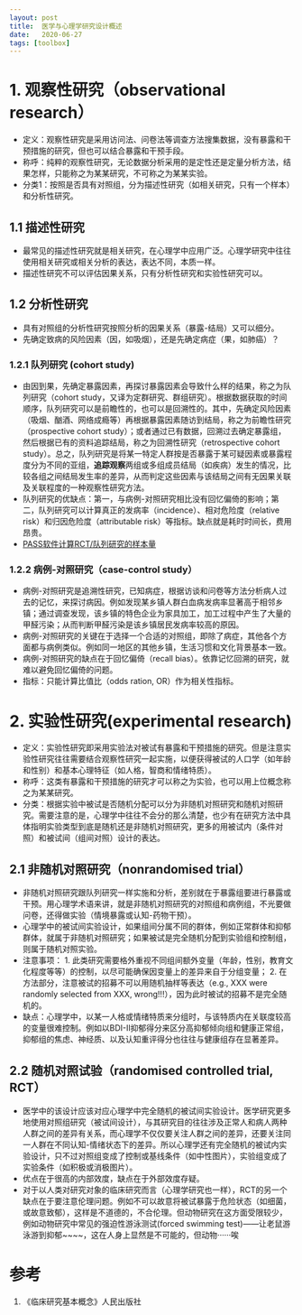 ```yaml
---
layout: post
title:  医学与心理学研究设计概述
date:   2020-06-27
tags: [toolbox]
---
```


# 1. 观察性研究（observational research）

* 定义：观察性研究是采用访问法、问卷法等调查方法搜集数据，没有暴露和干预措施的研究，但也可以结合暴露和干预手段。
* 称呼：纯粹的观察性研究，无论数据分析采用的是定性还是定量分析方法，结果怎样，只能称之为某某研究，不可称之为某某实验。
* 分类1：按照是否具有对照组，分为描述性研究（如相关研究，只有一个样本）和分析性研究。

## 1.1 描述性研究

* 最常见的描述性研究就是相关研究，在心理学中应用广泛。心理学研究中往往使用相关研究或相关分析的表达，表达不同，本质一样。
* 描述性研究不可以评估因果关系，只有分析性研究和实验性研究可以。

## 1.2 分析性研究

* 具有对照组的分析性研究按照分析的因果关系（暴露-结局）又可以细分。
* 先确定致病的风险因素（因，如吸烟），还是先确定病症（果，如肺癌）？

### 1.2.1 队列研究 (cohort study)

* 由因到果，先确定暴露因素，再探讨暴露因素会导致什么样的结果，称之为队列研究（cohort study，又译为定群研究、群组研究）。根据数据获取的时间顺序，队列研究可以是前瞻性的，也可以是回溯性的。其中，先确定风险因素（吸烟、酗酒、网络成瘾等）再根据暴露因素随访到结局，称之为前瞻性研究（prospective cohort study）；或者通过已有数据，回溯过去确定暴露组，然后根据已有的资料追踪结局，称之为回溯性研究（retrospective cohort study）。总之，队列研究是将某一特定人群按是否暴露于某可疑因素或暴露程度分为不同的亚组，**追踪观察**两组或多组成员结局（如疾病）发生的情况，比较各组之间结局发生率的差异，从而判定这些因素与该结局之间有无因果关联及关联程度的一种观察性研究方法。
* 队列研究的优缺点：第一，与病例-对照研究相比没有回忆偏倚的影响；第二，队列研究可以计算真正的发病率（incidence）、相对危险度（relative risk）和归因危险度（attributable risk）等指标。缺点就是耗时时间长，费用昂贵。
* [PASS软件计算RCT/队列研究的样本量](https://www.mediecogroup.com/video_detail/90/)

### 1.2.2 病例-对照研究（case-control study）

* 病例-对照研究是追溯性研究，已知病症，根据访谈和问卷等方法分析病人过去的记忆，来探讨病因。例如发现某乡镇人群白血病发病率显著高于相邻乡镇；通过调查发现，该乡镇的特色企业为家具加工，加工过程中产生了大量的甲醛污染；从而判断甲醛污染是该乡镇居民发病率较高的原因。
* 病例-对照研究的关键在于选择一个合适的对照组，即除了病症，其他各个方面都与病例类似。例如同一地区的其他乡镇，生活习惯和文化背景基本一致。
* 病例-对照研究的缺点在于回忆偏倚（recall bias）。依靠记忆回溯的研究，就难以避免回忆偏倚的问题。
* 指标：只能计算比值比（odds ration, OR）作为相关性指标。

# 2. 实验性研究(experimental research)

* 定义：实验性研究即采用实验法对被试有暴露和干预措施的研究。但是注意实验性研究往往需要结合观察性研究一起实施，以便获得被试的人口学（如年龄和性别）和基本心理特征（如人格，智商和情绪特质）。
* 称呼：这类有暴露和干预措施的研究才可以称之为实验，也可以用上位概念称之为某某研究。
* 分类：根据实验中被试是否随机分配可以分为非随机对照研究和随机对照研究。需要注意的是，心理学中往往不会分的那么清楚，也少有在研究方法中具体指明实验类型到底是随机还是非随机对照研究，更多的用被试内（条件对照）和被试间（组间对照）设计的表达。

## 2.1 非随机对照研究（nonrandomised trial）

* 非随机对照研究跟队列研究一样实施和分析，差别就在于暴露组要进行暴露或干预。用心理学术语来讲，就是非随机对照研究的对照组和病例组，不光要做问卷，还得做实验（情境暴露或认知-药物干预）。
* 心理学中的被试间实验设计，如果组间分属不同的群体，例如正常群体和抑郁群体，就属于非随机对照研究；如果被试是完全随机分配到实验组和控制组，则属于随机对照实验。
* 注意事项：
          1. 此类研究需要格外重视不同组间额外变量（年龄，性别，教育文化程度等等）的控制，以尽可能确保因变量上的差异来自于分组变量；
          2. 在方法部分，注意被试的招募不可以用随机抽样等表达（e.g., XXX were randomly selected from XXX, wrong!!!），因为此时被试的招募不是完全随机的。
* 缺点：心理学中，以某一人格或情绪特质来分组时，与该特质内在关联度较高的变量很难控制。例如以BDI-II抑郁得分来区分高抑郁倾向组和健康正常组，抑郁组的焦虑、神经质、以及认知重评得分也往往与健康组存在显著差异。

## 2.2 随机对照试验（randomised controlled trial, RCT）

* 医学中的该设计应该对应心理学中完全随机的被试间实验设计。医学研究更多地使用对照组研究（被试间设计），与其研究目的往往涉及正常人和病人两种人群之间的差异有关系，而心理学不仅仅要关注人群之间的差异，还要关注同一人群在不同认知-情绪状态下的差异。所以心理学还有完全随机的被试内实验设计，只不过对照组变成了控制或基线条件（如中性图片），实验组变成了实验条件（如积极或消极图片）。
* 优点在于很高的内部效度，缺点在于外部效度存疑。
* 对于以人类对研究对象的临床研究而言（心理学研究也一样），RCT的另一个缺点在于要注意伦理问题。例如不可以故意将被试暴露于危险状态（如细菌，或故意致郁），这样是不道德的，不合伦理。但动物研究在这方面受限较少，例如动物研究中常见的强迫性游泳测试(forced swimming test)——让老鼠游泳游到抑郁~~~~，这在人身上显然是不可能的，但动物······唉

# 参考

1. 《临床研究基本概念》人民出版社
